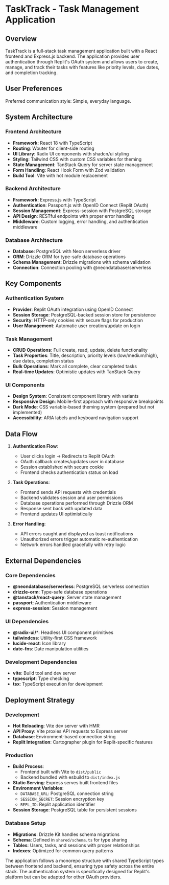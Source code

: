 # TaskTrack - Task Management Application

## Overview

TaskTrack is a full-stack task management application built with a React frontend and Express.js backend. The application provides user authentication through Replit's OAuth system and allows users to create, manage, and track their tasks with features like priority levels, due dates, and completion tracking.

## User Preferences

Preferred communication style: Simple, everyday language.

## System Architecture

### Frontend Architecture
- **Framework**: React 18 with TypeScript
- **Routing**: Wouter for client-side routing
- **UI Library**: Radix UI components with shadcn/ui styling
- **Styling**: Tailwind CSS with custom CSS variables for theming
- **State Management**: TanStack Query for server state management
- **Form Handling**: React Hook Form with Zod validation
- **Build Tool**: Vite with hot module replacement

### Backend Architecture
- **Framework**: Express.js with TypeScript
- **Authentication**: Passport.js with OpenID Connect (Replit OAuth)
- **Session Management**: Express-session with PostgreSQL storage
- **API Design**: RESTful endpoints with proper error handling
- **Middleware**: Custom logging, error handling, and authentication middleware

### Database Architecture
- **Database**: PostgreSQL with Neon serverless driver
- **ORM**: Drizzle ORM for type-safe database operations
- **Schema Management**: Drizzle migrations with schema validation
- **Connection**: Connection pooling with @neondatabase/serverless

## Key Components

### Authentication System
- **Provider**: Replit OAuth integration using OpenID Connect
- **Session Storage**: PostgreSQL-backed session store for persistence
- **Security**: HTTP-only cookies with secure flags for production
- **User Management**: Automatic user creation/update on login

### Task Management
- **CRUD Operations**: Full create, read, update, delete functionality
- **Task Properties**: Title, description, priority levels (low/medium/high), due dates, completion status
- **Bulk Operations**: Mark all complete, clear completed tasks
- **Real-time Updates**: Optimistic updates with TanStack Query

### UI Components
- **Design System**: Consistent component library with variants
- **Responsive Design**: Mobile-first approach with responsive breakpoints
- **Dark Mode**: CSS variable-based theming system (prepared but not implemented)
- **Accessibility**: ARIA labels and keyboard navigation support

## Data Flow

1. **Authentication Flow**:
   - User clicks login → Redirects to Replit OAuth
   - OAuth callback creates/updates user in database
   - Session established with secure cookie
   - Frontend checks authentication status on load

2. **Task Operations**:
   - Frontend sends API requests with credentials
   - Backend validates session and user permissions
   - Database operations performed through Drizzle ORM
   - Response sent back with updated data
   - Frontend updates UI optimistically

3. **Error Handling**:
   - API errors caught and displayed as toast notifications
   - Unauthorized errors trigger automatic re-authentication
   - Network errors handled gracefully with retry logic

## External Dependencies

### Core Dependencies
- **@neondatabase/serverless**: PostgreSQL serverless connection
- **drizzle-orm**: Type-safe database operations
- **@tanstack/react-query**: Server state management
- **passport**: Authentication middleware
- **express-session**: Session management

### UI Dependencies
- **@radix-ui/***: Headless UI component primitives
- **tailwindcss**: Utility-first CSS framework
- **lucide-react**: Icon library
- **date-fns**: Date manipulation utilities

### Development Dependencies
- **vite**: Build tool and dev server
- **typescript**: Type checking
- **tsx**: TypeScript execution for development

## Deployment Strategy

### Development
- **Hot Reloading**: Vite dev server with HMR
- **API Proxy**: Vite proxies API requests to Express server
- **Database**: Environment-based connection string
- **Replit Integration**: Cartographer plugin for Replit-specific features

### Production
- **Build Process**: 
  - Frontend built with Vite to `dist/public`
  - Backend bundled with esbuild to `dist/index.js`
- **Static Serving**: Express serves built frontend files
- **Environment Variables**: 
  - `DATABASE_URL`: PostgreSQL connection string
  - `SESSION_SECRET`: Session encryption key
  - `REPL_ID`: Replit application identifier
- **Session Storage**: PostgreSQL table for persistent sessions

### Database Setup
- **Migrations**: Drizzle Kit handles schema migrations
- **Schema**: Defined in `shared/schema.ts` for type sharing
- **Tables**: Users, tasks, and sessions with proper relationships
- **Indexes**: Optimized for common query patterns

The application follows a monorepo structure with shared TypeScript types between frontend and backend, ensuring type safety across the entire stack. The authentication system is specifically designed for Replit's platform but can be adapted for other OAuth providers.